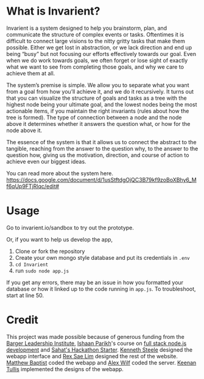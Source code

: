 # What is Invarient?
Invarient is a system designed to help you brainstorm, plan, and communicate the structure of complex events or tasks.  Oftentimes it is difficult to connect large visions to the nitty gritty tasks that make them possible.  Either we get lost in abstraction, or we lack direction and end up being “busy” but not focusing our efforts effectively towards our goal.  Even when we do work towards goals, we often forget or lose sight of exactly what we want to see from completing those goals, and why we care to achieve them at all.

The system’s premise is simple.  We allow you to separate what you want from a goal from how you’ll achieve it, and we do it recursively. It turns out that you can visualize the structure of goals and tasks as a tree with the highest node being your ultimate goal, and the lowest nodes being the most actionable items, if you maintain the right invariants (rules about how the tree is formed). The type of connection between a node and the node above it determines whether it answers the question what, or how for the node above it.  

The essence of the system is that it allows us to connect the abstract to the tangible, reaching from the answer to the question why, to the answer to the question how, giving us the motivation, direction, and course of action to achieve even our biggest ideas.  

You can read more about the system here.
https://docs.google.com/document/d/1usStftdgOjQC3B79kf9zoBoXBhy6_Mf6qUp9FTjRlqc/edit#

# Usage
Go to invarient.io/sandbox to try out the prototype.

Or, if you want to help us develop the app,

1. Clone or fork the repository
2. Create your own mongo style database and put its credentials in `.env`
2. `cd Invarient`
3. run `sudo node app.js`

If you get any errors, there may be an issue in how you formatted your database or how it linked up to the code running in `app.js`.  To troubleshoot, start at line 50.

# Credit
This project was made possible because of generous funding from the [Barger Leadership Institute](https://lsa.umich.edu/bli), [Ishaan Parikh](iparikh.co)'s course on [full stack node.js development](https://github.com/UMD-CS-STICs/389Kspring17) and [Sahat's Hackathon Starter](https://github.com/sahat/hackathon-starter).   [Kenneth Steele](kennethvsteele.com) designed the webapp interface and [Rex Sae Lim](https://www.linkedin.com/in/khanin-rex-sae-lim-546247109) designed the rest of the website.  [Matthew Baptist](https://github.com/mbaptist34) coded the webapp and [Alex Wilf](http://www-personal.umich.edu/~abwilf/) coded the server.  [Keenan Tullis](github.com/keenanjt33) implemented the designs of the webapp. 